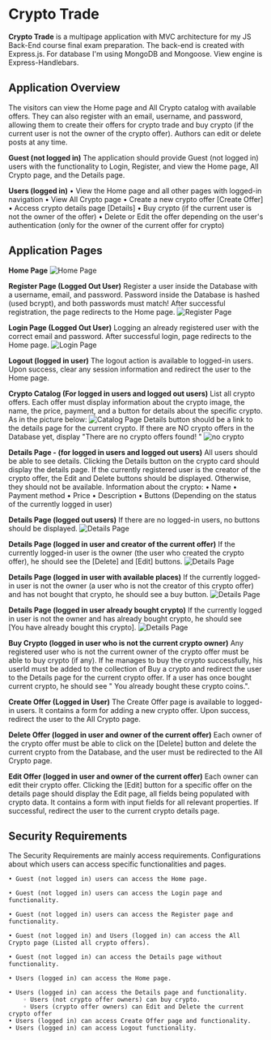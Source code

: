 # Crypto Trade
**Crypto Trade** is a multipage application with MVC architecture for my JS Back-End course final exam preparation. The back-end is created with Express.js. For database I'm using MongoDB and Mongoose. View engine is Express-Handlebars.

## Application Overview
The visitors can view the Home page and All Crypto catalog with available offers. They can also register with an email, username, and password, allowing them to create their offers for crypto trade and buy crypto (if the current user is not the owner of the crypto offer). Authors can edit or delete posts at any time.

**Guest (not logged in)**
The application should provide Guest (not logged in) users with the functionality to Login, Register, and view the Home page, All Crypto page, and the Details page.

**Users (logged in)**
    • View the Home page and all other pages with logged-in navigation
    • View All Crypto page
    • Create а new crypto offer [Create Offer]
    • Access crypto details page [Details]
    • Buy crypto (if the current user is not the owner of the offer)
    • Delete or Edit the offer depending on the user's authentication (only for the owner of the current offer for crypto)

## Application Pages

**Home Page**
![Home Page](https://github.com/Pavlov1881/SoftUni-Workshops-and-Trainings/blob/main/Crypto-Trade/public/images/homepage-screenshot.png)

**Register Page (Logged Out User)**
Register a user inside the Database with a username, email, and password. Password inside the Database is hashed (used bcrypt), and both passwords must match! After successful registration, the page redirects to the Home page.
![Register Page](https://github.com/Pavlov1881/SoftUni-Workshops-and-Trainings/blob/main/Crypto-Trade/public/images/register%20page-screenshot.png)

**Login Page (Logged Out User)**
Logging an already registered user with the correct email and password. After successful login, page redirects to the Home page.
![Login Page](./public/images/login%20page-screenshot.png)

**Logout (logged in user)**
The logout action is available to logged-in users. Upon success, clear any session information and redirect the user to the Home page.

**Crypto Catalog (For logged in users and logged out users)**
List all crypto offers. Each offer must display information about the crypto image, the name, the price, payment, and a button for details about the specific crypto. As in the picture below:
![Catalog Page](./public/images/catalog%20page-screenshot.png)
Details button should be a link to the details page for the current crypto.
If there are NO crypto offers in the Database yet, display "There are no crypto offers found! "
![no crypto](./public/images/no%20crypto-screenshot.png)

**Details Page - (for logged in users and logged out users)**
All users should be able to see details. Clicking the Details button on the crypto card should display the details page. If the currently registered user is the creator of the crypto offer, the Edit and Delete buttons should be displayed. Otherwise, they should not be available.
Information about the crypto:
    • Name
    • Payment method
    • Price
    • Description
    • Buttons (Depending on the status of the currently logged in user)

**Details Page (logged out users)**
If there are no logged-in users, no buttons should be displayed.
![Details Page](./public/images/details%20page%201%20-screenshot.png)

**Details Page (logged in user and creator of the current offer)**
If the currently logged-in user is the owner (the user who created the crypto offer), he should see the [Delete] and [Edit] buttons.
![Details Page](./public/images/details%20page%202%20-screenshot.png)

**Details Page (logged in user with available places)**
If the currently logged-in user is not the owner (a user who is not the creator of this crypto offer) and has not bought that crypto, he should see a buy button.
![Details Page](./public/images/details%20page%203%20-screenshot.png)

**Details Page (logged in user already bought crypto)**
If the currently logged in user is not the owner and has already bought crypto, he should see [You have already bought this crypto].
![Details Page](./public/images/details%20page%204%20-screenshot.png)

**Buy Crypto (logged in user who is not the current crypto owner)**
Any registered user who is not the current owner of the crypto offer must be able to buy crypto (if any). 
If he manages to buy the crypto successfully, his userId must be added to the collection of Buy a crypto and redirect the user to the Details page for the current crypto offer. If a user has once bought current crypto, he should see " You already bought these crypto coins.".

**Create Offer (Logged in User)**
The Create Offer page is available to logged-in users. It contains a form for adding a new crypto offer. Upon success, redirect the user to the All Crypto page.

**Delete Offer (logged in user and owner of the current offer)**
Each owner of the crypto offer must be able to click on the [Delete] button and delete the current crypto from the Database, and the user must be redirected to the All Crypto page.

**Edit Offer (logged in user and owner of the current offer)**
Each owner can edit their crypto offer. Clicking the [Edit] button for a specific offer on the details page should display the Edit page, all fields being populated with crypto data. It contains a form with input fields for all relevant properties. If successful, redirect the user to the current crypto details page.

## Security Requirements

The Security Requirements are mainly access requirements. Configurations about which users can access specific functionalities and pages.

    • Guest (not logged in) users can access the Home page.

    • Guest (not logged in) users can access the Login page and functionality.

    • Guest (not logged in) users can access the Register page and functionality.

    • Guest (not logged in) and Users (logged in) can access the All Crypto page (Listed all crypto offers).

    • Guest (not logged in) can access the Details page without functionality.

    • Users (logged in) can access the Home page.

    • Users (logged in) can access the Details page and functionality.
        ◦ Users (not crypto offer owners) can buy crypto.
        ◦ Users (crypto offer owners) can Edit and Delete the current crypto offer
    • Users (logged in) can access Create Offer page and functionality.
    • Users (logged in) can access Logout functionality.
